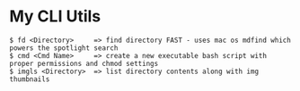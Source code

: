 # My CLI Utils

    $ fd <Directory>     => find directory FAST - uses mac os mdfind which powers the spotlight search
    $ cmd <Cmd Name>     => create a new executable bash script with proper permissions and chmod settings
    $ imgls <Directory>  => list directory contents along with img thumbnails
    
